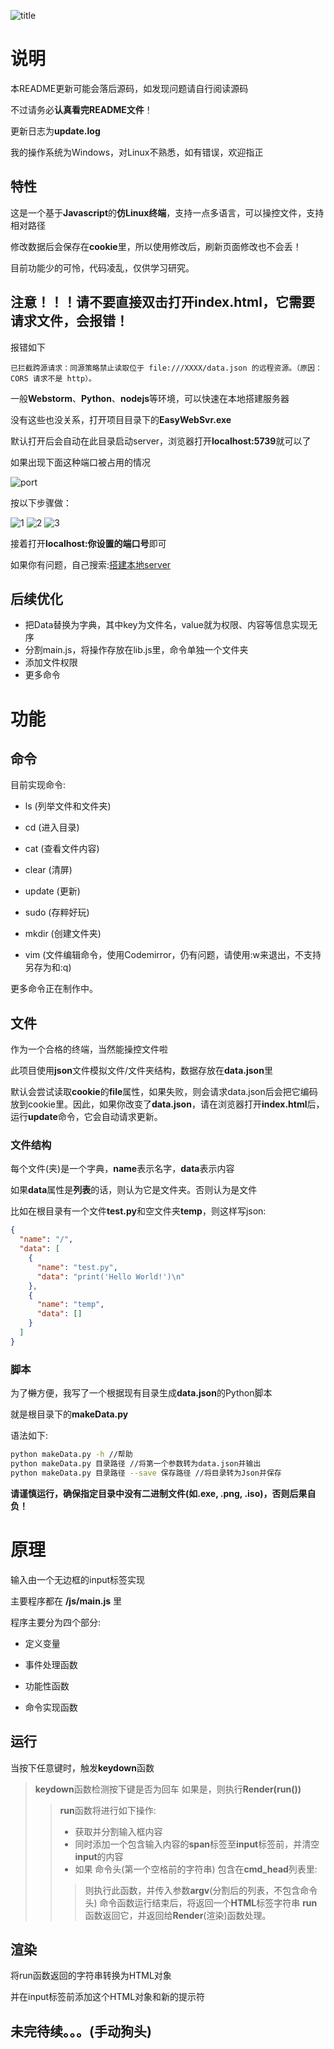 ![title](img/README/title.png)


# 说明

本README更新可能会落后源码，如发现问题请自行阅读源码

不过请务必**认真看完README文件**！

更新日志为**update.log**

我的操作系统为Windows，对Linux不熟悉，如有错误，欢迎指正

## 特性

这是一个基于**Javascript**的**仿Linux终端**，支持一点多语言，可以操控文件，支持相对路径

修改数据后会保存在**cookie**里，所以使用修改后，刷新页面修改也不会丢！

目前功能少的可怜，代码凌乱，仅供学习研究。

## 注意！！！请不要直接双击打开index.html，它需要请求文件，会报错！

报错如下

```报错
已拦截跨源请求：同源策略禁止读取位于 file:///XXXX/data.json 的远程资源。（原因：CORS 请求不是 http）。
```


一般**Webstorm**、**Python**、**nodejs**等环境，可以快速在本地搭建服务器

没有这些也没关系，打开项目目录下的**EasyWebSvr.exe**

默认打开后会自动在此目录启动server，浏览器打开**localhost:5739**就可以了

如果出现下面这种端口被占用的情况

![port](img/README/port.png)

按以下步骤做：

![1](img/README/1.png)
![2](img/README/2.png)
![3](img/README/3.png)

接着打开**localhost:你设置的端口号**即可

如果你有问题，自己搜索:[搭建本地server](https://debug-tab.github.io/baiduyx/index.html?搭建本地server)

## 后续优化

- 把Data替换为字典，其中key为文件名，value就为权限、内容等信息实现无序
- 分割main.js，将操作存放在lib.js里，命令单独一个文件夹
- 添加文件权限
- 更多命令


# 功能

## 命令

目前实现命令: 

- ls (列举文件和文件夹)

- cd (进入目录)

- cat (查看文件内容)

- clear (清屏)

- update (更新)

- sudo (存粹好玩)

- mkdir (创建文件夹)

- vim (文件编辑命令，使用Codemirror，仍有问题，请使用:w来退出，不支持另存为和:q)

更多命令正在制作中。


## 文件

作为一个合格的终端，当然能操控文件啦

此项目使用**json**文件模拟文件/文件夹结构，数据存放在**data.json**里

默认会尝试读取**cookie**的**file**属性，如果失败，则会请求data.json后会把它编码放到cookie里。因此，如果你改变了**data.json**，请在浏览器打开**index.html**后，运行**update**命令，它会自动请求更新。

### 文件结构

每个文件(夹)是一个字典，**name**表示名字，**data**表示内容

如果**data**属性是**列表**的话，则认为它是文件夹。否则认为是文件

比如在根目录有一个文件**test.py**和空文件夹**temp**，则这样写json:

```json
{
  "name": "/",
  "data": [
    {
      "name": "test.py",
      "data": "print('Hello World!')\n"
    },
    {
      "name": "temp",
      "data": []
    }
  ]
}
```

### 脚本
为了~~懒~~方便，我写了一个根据现有目录生成**data.json**的Python脚本

就是根目录下的**makeData.py**


语法如下:

```bash
python makeData.py -h //帮助
python makeData.py 目录路径 //将第一个参数转为data.json并输出
python makeData.py 目录路径 --save 保存路径 //将目录转为Json并保存
```

**请谨慎运行，确保指定目录中没有二进制文件(如.exe, .png, .iso)，否则后果自负！**


# 原理

输入由一个无边框的input标签实现

主要程序都在 **/js/main.js** 里

程序主要分为四个部分:

- 定义变量

- 事件处理函数

- 功能性函数

- 命令实现函数

## 运行

当按下任意键时，触发**keydown**函数

> **keydown**函数检测按下键是否为回车
> 如果是，则执行**Render(run())**
>> **run**函数将进行如下操作:
>> - 获取并分割输入框内容
>> - 同时添加一个包含输入内容的**span**标签至**input**标签前，并清空**input**的内容
>> - 如果 命令头(第一个空格前的字符串) 包含在**cmd_head**列表里:
>>> 则执行此函数，并传入参数**argv**(分割后的列表，不包含命令头)
>>> 命令函数运行结束后，将返回一个**HTML**标签字符串
>> **run**函数返回它，并返回给**Render**(渲染)函数处理。

## 渲染

将run函数返回的字符串转换为HTML对象

并在input标签前添加这个HTML对象和新的提示符



## 未完待续。。。(手动狗头)
